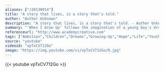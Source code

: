 ```yaml
---
aliases: ["/20130914"]
title: "A story that lives, is a story that's told."
author: "Author Unknown"
description: "A story that lives, is a story that's told. - Author Unknown quotes from GetInspired365.com"
summary: "'When I Grow Up' follows the imagination of a young boy's dreams for his future. For more information visit academycreative.com Direction, Animation, & Story by Colin Hesterly colinhesterly.com/ Score - Cyrille Marchesseau  cyrillemarchesseau.com/ Sound Design - Brendan J. Hogan at Pico Sound picosound.co"
referenceurl: "http://www.academycreative.com"
tags: ["Ambition","Children","Dreams","Growing-Up","Hope","Life","Youth","_hof"]
source: "youtube"
videoid: "vpTxCV712Go"
image: "https://img.youtube.com/vi/vpTxCV712Go/0.jpg"
---
```


{{< youtube vpTxCV712Go >}}
